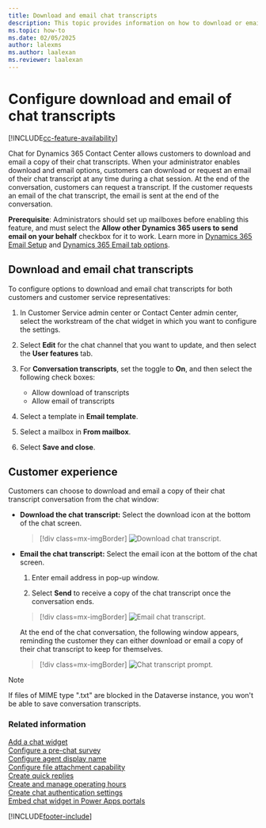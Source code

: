 ```yaml
---
title: Download and email chat transcripts
description: This topic provides information on how to download or email chat transcripts in Dynamics 365 Customer Service.
ms.topic: how-to
ms.date: 02/05/2025
author: lalexms
ms.author: laalexan
ms.reviewer: laalexan
---
```


# Configure download and email of chat transcripts

[!INCLUDE[cc-feature-availability](../../includes/cc-feature-availability.md)]

Chat for Dynamics 365 Contact Center allows customers to download and email a copy of their chat transcripts. When your administrator enables download and email options, customers can download or request an email of their chat transcript at any time during a chat session. At the end of the conversation, customers can request a transcript. If the customer requests an email of the chat transcript, the email is sent at the end of the conversation.

**Prerequisite**: Administrators should set up mailboxes before enabling this feature, and must select the **Allow other Dynamics 365 users to send email on your behalf** checkbox for it to work. Learn more in [Dynamics 365 Email Setup](https://support.microsoft.com/help/4020807/dynamics-365-e-mail-setup-configuration-and-dynamics-365-for-mobile-ho) and [Dynamics 365 Email tab options](/dynamics365/customerengagement/on-premises/basics/set-personal-options#email-tab-options).

## Download and email chat transcripts

To configure options to download and email chat transcripts for both customers and customer service representatives:

1. In Customer Service admin center or Contact Center admin center, select the workstream of the chat widget in which you want to configure the settings.

2. Select **Edit** for the chat channel that you want to update, and then select the **User features** tab.

3. For **Conversation transcripts**, set the toggle to **On**, and then select the following check boxes:
   - Allow download of transcripts
   - Allow email of transcripts

4. Select a template in **Email template**.

5. Select a mailbox in **From mailbox**.

6. Select **Save and close**.

## Customer experience

Customers can choose to download and email a copy of their chat transcript conversation from the chat window: 

- **Download the chat transcript:** Select the download icon at the bottom of the chat screen. 

    > [!div class=mx-imgBorder]
    > ![Download chat transcript.](../media/oc-chat-transcript-download.png "Download chat transcript")

- **Email the chat transcript:** Select the email icon at the bottom of the chat screen.

    1. Enter email address in pop-up window.
        
    2. Select **Send** to receive a copy of the chat transcript once the conversation ends.

     > [!div class=mx-imgBorder]
     > ![Email chat transcript.](../media/oc-chat-transcript-email.png "Email chat transcript")

    At the end of the chat conversation, the following window appears, reminding the customer they can either download or email a copy of their chat transcript to keep for themselves.

    > [!div class=mx-imgBorder]
    > ![Chat transcript prompt.](../media/oc-chat-transcript-prompt-screen.png "Chat transcript prompt")

> [!NOTE]
> If files of MIME type ".txt" are blocked in the Dataverse instance, you won't be able to save conversation transcripts.

### Related information

[Add a chat widget](add-chat-widget.md)<br>
[Configure a pre-chat survey](configure-pre-chat-survey.md) <br>
[Configure agent display name](agent-display-name.md)<br>
[Configure file attachment capability](configure-file-attachment.md)<br>
[Create quick replies](create-quick-replies.md) <br>
[Create and manage operating hours](create-operating-hours.md) <br>
[Create chat authentication settings](create-chat-auth-settings.md) <br> 
[Embed chat widget in Power Apps portals](embed-chat-widget-portal.md)


[!INCLUDE[footer-include](../../includes/footer-banner.md)]
